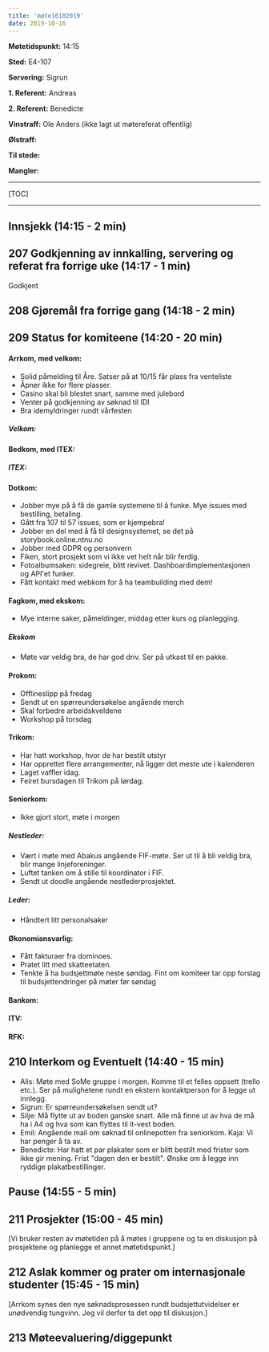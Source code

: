 ```yaml
---
title: 'møte16102019'
date: 2019-10-16
---
```


**Møtetidspunkt:** 14:15

**Sted:** E4-107

**Servering:** Sigrun

**1. Referent:** Andreas 

**2. Referent:** Benedicte

**Vinstraff:** Ole Anders (ikke lagt ut møtereferat offentlig)


**Ølstraff:** 


**Til stede:** 


**Mangler:** 


---

[TOC]

---
## Innsjekk (14:15 - 2 min)

## 207 Godkjenning av innkalling, servering og referat fra forrige uke (14:17 - 1 min)
Godkjent

## 208 Gjøremål fra forrige gang (14:18 - 2 min)


## 209 Status for komiteene (14:20 - 20 min)

#### Arrkom, med velkom:
- Solid påmelding til Åre. Satser på at 10/15 får plass fra venteliste  
- Åpner ikke for flere plasser.  
- Casino skal bli blestet snart, samme med julebord  
- Venter på godkjenning av søknad til IDI  
- Bra idemyldringer rundt vårfesten  

##### Velkom:

#### Bedkom, med ITEX:

##### ITEX:

#### Dotkom:

- Jobber mye på å få de gamle systemene til å funke. Mye issues med bestilling, betaling.  
- Gått fra 107 til 57 issues, som er kjempebra!  
- Jobber en del med å få til designsystemet, se det på storybook.online.ntnu.no  
- Jobber med GDPR og personvern  
- Fiken, stort prosjekt som vi ikke vet helt når blir ferdig. 
- Fotoalbumsaken: sidegreie, blitt revivet. Dashboardimplementasjonen og API'et funker.  
- Fått kontakt med webkom for å ha teambuilding med dem!  


#### Fagkom, med ekskom:
- Mye interne saker, påmeldinger, middag etter kurs og planlegging.  

##### Ekskom
- Møte var veldig bra, de har god driv. Ser på utkast til en pakke.  

#### Prokom:
- Offlineslipp på fredag  
- Sendt ut en spørreundersøkelse angående merch  
- Skal forbedre arbeidskveldene  
- Workshop på torsdag  

#### Trikom:
- Har hatt workshop, hvor de har bestilt utstyr  
- Har opprettet flere arrangementer, nå ligger det meste ute i kalenderen  
- Laget vaffler idag.  
- Feiret bursdagen til Trikom på lørdag.  

#### Seniorkom:
- Ikke gjort stort, møte i morgen  

##### Nestleder:
- Vært i møte med Abakus angående FIF-møte. Ser ut til å bli veldig bra, blir mange linjeforeninger.  
- Luftet tanken om å stille til koordinator i FIF.  
- Sendt ut doodle angående nestlederprosjektet.  

##### Leder:
- Håndtert litt personalsaker  

#### Økonomiansvarlig:
- Fått fakturaer fra dominoes.  
- Pratet litt med skatteetaten.  
- Tenkte å ha budsjettmøte neste søndag. Fint om komiteer tar opp forslag til budsjettendringer på møter før søndag  


#### Bankom:

#### ITV:

#### RFK:

## 210 Interkom og Eventuelt (14:40 - 15 min)

- Alis: Møte med SoMe gruppe i morgen. Komme til et felles oppsett (trello etc.). Ser på mulighetene rundt en ekstern kontaktperson for å legge ut innlegg. 
- Sigrun: Er spørreundersøkelsen sendt ut?  
- Silje: Må flytte ut av boden ganske snart. Alle må finne ut av hva de må ha i A4 og hva som kan flyttes til it-vest boden.  
- Emil: Angående mail om søknad til onlinepotten fra seniorkom. Kaja: Vi har penger å ta av.  
- Benedicte: Har hatt et par plakater som er blitt bestilt med frister som ikke gir mening. Frist "dagen den er bestilt". Ønske om å legge inn ryddige plakatbestillinger.  

## Pause (14:55 - 5 min)

## 211 Prosjekter (15:00 - 45 min)
[Vi bruker resten av møtetiden på å møtes i gruppene og ta en diskusjon på prosjektene og planlegge et annet møtetidspunkt.]

## 212 Aslak kommer og prater om internasjonale studenter (15:45 - 15 min)
[Arrkom synes den nye søknadsprosessen rundt budsjettutvidelser er unødvendig tungvinn. Jeg vil derfor ta det opp til diskusjon.]

## 213 Møteevaluering/diggepunkt
